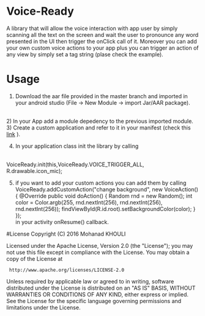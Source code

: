 # Voice-Ready


A library that will allow the voice interaction with app user by simply scanning all the text on the screen and wait the user to pronounce any word presented in the UI then trigger the onClick call of it. Moreover you can add your own custom voice actions to your app plus you can trigger an action of any view by simply set a tag string (plase check the example).


# Usage

1) Download the aar file provided in the master branch and imported in your android studio (File -> New Module -> import Jar/AAR package).
<br>
2) In your App add a module depedency to the previous imported module.
<br>
3) Create a custom application and refer to it in your manifest (check this <a href="http://www.devahead.com/blog/2011/06/extending-the-android-application-class-and-dealing-with-singleton/">link</a> ).
<br>

4) In your application class init the library by calling 
<br>
          VoiceReady.init(this,VoiceReady.VOICE_TRIGGER_ALL, R.drawable.icon_mic);
<br>     

5) if you want to add your custom actions you can add them by calling <br>
          VoiceReady.addCustomAction("change background", new VoiceAction() {
			@Override
			public void doAction() {
				Random rnd = new Random();
				int color = Color.argb(255, rnd.nextInt(256), rnd.nextInt(256), rnd.nextInt(256));
				findViewById(R.id.root).setBackgroundColor(color);
			}
		});
		<br>
		in your activity onResume() callback.
		





#License
Copyright (C) 2016 Mohanad KHOULI

Licensed under the Apache License, Version 2.0 (the "License");
you may not use this file except in compliance with the License.
You may obtain a copy of the License at

     http://www.apache.org/licenses/LICENSE-2.0

Unless required by applicable law or agreed to in writing, software
distributed under the License is distributed on an "AS IS" BASIS,
WITHOUT WARRANTIES OR CONDITIONS OF ANY KIND, either express or implied.
See the License for the specific language governing permissions and
limitations under the License.
